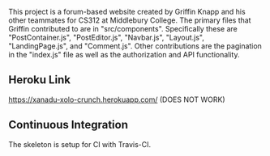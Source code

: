 This project is a forum-based website created by Griffin Knapp and his other teammates for CS312 at Middlebury College. The primary files that Griffin contributed to are in "src/components". Specifically these are "PostContainer.js", "PostEditor.js", "Navbar.js", "Layout.js", "LandingPage.js", and "Comment.js". Other contributions are the pagination in the "index.js" file as well as the authorization and API functionality. 

## Heroku Link
https://xanadu-xolo-crunch.herokuapp.com/
(DOES NOT WORK)

## Continuous Integration
The skeleton is setup for CI with Travis-CI.

